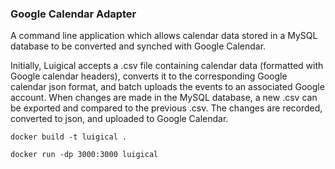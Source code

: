 ### Google Calendar Adapter

A command line application which allows calendar data stored in a MySQL database to be converted and synched with Google Calendar.

Initially, Luigical accepts a .csv file containing calendar data (formatted with Google calendar headers), converts it to the corresponding Google calendar json format, and batch uploads the events to an associated Google account. When changes are made in the MySQL database, a new .csv can be exported and compared to the previous .csv. The changes are recorded, converted to json, and uploaded to Google Calendar. 



```
docker build -t luigical .

docker run -dp 3000:3000 luigical
```
